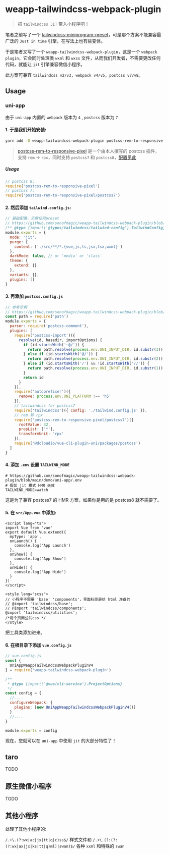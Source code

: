 # weapp-tailwindcss-webpack-plugin

> 把 `tailwindcss JIT` 带入小程序吧！

笔者之前写了一个 [tailwindcss-miniprogram-preset](https://github.com/sonofmagic/tailwindcss-miniprogram-preset)，可是那个方案不能兼容最广泛的 `Just in time` 引擎，在写法上也有些变体。

于是笔者又写了一个 `weapp-tailwindcss-webpack-plugin`，这是一个 `webpack plugin`，它会同时处理类 `wxml` 和 `wxss` 文件，从而我们开发者，不需要更改任何代码，就能让 `jit` 引擎兼容微信小程序。

此方案可兼容 `tailwindcss v2/v3`，`webpack v4/v5`，`postcss v7/v8`。

## Usage

### uni-app

由于 `uni-app` 内置的 `webpack` 版本为 `4` , `postcss` 版本为 `7`

#### 1. 于是我们开始安装:

```bash
yarn add -D weapp-tailwindcss-webpack-plugin postcss-rem-to-responsive-pixel tailwindcss@npm:@tailwindcss/postcss7-compat postcss@^7 autoprefixer@^9
```

> [postcss-rem-to-responsive-pixel](https://www.npmjs.com/package/postcss-rem-to-responsive-pixel) 是一个由本人撰写的 postcss 插件，支持 `rem` -> `rpx`，同时支持 `postcss7` 和 `postcss8`，[配置见此](https://www.npmjs.com/package/postcss-rem-to-responsive-pixel)

##### Usage

```js
// postcss 8:
require('postcss-rem-to-responsive-pixel')
// postcss 7:
require('postcss-rem-to-responsive-pixel/postcss7')
```

#### 2. 然后添加 `tailwind.config.js`:

```js
// 基础配置，无需任何preset
// https://github.com/sonofmagic/weapp-tailwindcss-webpack-plugin/blob/main/demo/uni-app/tailwind.config.js
/** @type {import('@types/tailwindcss/tailwind-config').TailwindConfig} */
module.exports = {
  mode: 'jit',
  purge: {
    content: ['./src/**/*.{vue,js,ts,jsx,tsx,wxml}']
  },
  darkMode: false, // or 'media' or 'class'
  theme: {
    extend: {}
  },
  variants: {},
  plugins: []
}
```

#### 3. 再添加 `postcss.config.js`

```js
// 参考示例
// https://github.com/sonofmagic/weapp-tailwindcss-webpack-plugin/blob/main/demo/uni-app/postcss.config.js
const path = require('path')
module.exports = {
  parser: require('postcss-comment'),
  plugins: [
    require('postcss-import')({
      resolve(id, basedir, importOptions) {
        if (id.startsWith('~@/')) {
          return path.resolve(process.env.UNI_INPUT_DIR, id.substr(3))
        } else if (id.startsWith('@/')) {
          return path.resolve(process.env.UNI_INPUT_DIR, id.substr(2))
        } else if (id.startsWith('/') && !id.startsWith('//')) {
          return path.resolve(process.env.UNI_INPUT_DIR, id.substr(1))
        }
        return id
      }
    }),
    require('autoprefixer')({
      remove: process.env.UNI_PLATFORM !== 'h5'
    }),
    // tailwindcss for postcss7
    require('tailwindcss')({ config: './tailwind.config.js' }),
    // rem 转 rpx
    require('postcss-rem-to-responsive-pixel/postcss7')({
      rootValue: 32,
      propList: ['*'],
      transformUnit: 'rpx'
    }),
    require('@dcloudio/vue-cli-plugin-uni/packages/postcss')
  ]
}
```

#### 4. 添加 `.env` 设置 `TAILWIND_MODE`

```plain
# https://github.com/sonofmagic/weapp-tailwindcss-webpack-plugin/blob/main/demo/uni-app/.env
# 假如 jit 模式 HMR 失效
TAILWIND_MODE=watch
```

这是为了兼容 postcss7 的 HMR 方案，如果你是用的是 postcss8 就不需要了。

#### 5. 在 `src/App.vue` 中添加:

```vue
<script lang="ts">
import Vue from 'vue'
export default Vue.extend({
  mpType: 'app',
  onLaunch() {
    console.log('App Launch')
  },
  onShow() {
    console.log('App Show')
  },
  onHide() {
    console.log('App Hide')
  }
})
</script>

<style lang="scss">
// 小程序不需要 'base' 'components'，里面标签是给 html 准备的
// @import 'tailwindcss/base';
// @import 'tailwindcss/components';
@import 'tailwindcss/utilities';
/*每个页面公共css */
</style>
```

把工具类添加进来。

#### 6. 在根目录下添加 `vue.config.js`

```js
// vue.config.js
const {
  UniAppWeappTailwindcssWebpackPluginV4
} = require('weapp-tailwindcss-webpack-plugin')

/**
 * @type {import('@vue/cli-service').ProjectOptions}
 */
const config = {
  //....
  configureWebpack: {
    plugins: [new UniAppWeappTailwindcssWebpackPluginV4()]
  }
  //....
}

module.exports = config
```

现在，您就可以在 `uni-app` 中使用 `jit` 的大部分特性了！

## taro

TODO

## 原生微信小程序

TODO

## 其他小程序

处理了其他小程序的:

`/.+\.(?:wx|ac|jx|tt|q|c)ss$/` 样式文件和
`/.+\.(?:(?:(?:wx|ax|jx|ks|tt|q)ml)|swan)$/` 各种 `xxml` 和特殊的 `swan`
